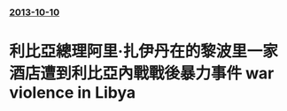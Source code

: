 ### [2013-10-10](/news/2013/10/10/index.md)

##### 
#  利比亞總理阿里·扎伊丹在的黎波里一家酒店遭到利比亞內戰戰後暴力事件 war violence in Libya



